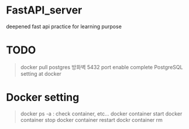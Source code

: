 # FastAPI_server
deepened fast api practice for learning purpose

# TODO
 > docker pull postgres
 > 방화벽 5432 port enable
 > complete PostgreSQL setting at docker

# Docker setting
 > docker ps -a : check container, etc...
 > docker container start
 > docker container stop
 > docker container restart
 > dockr container rm